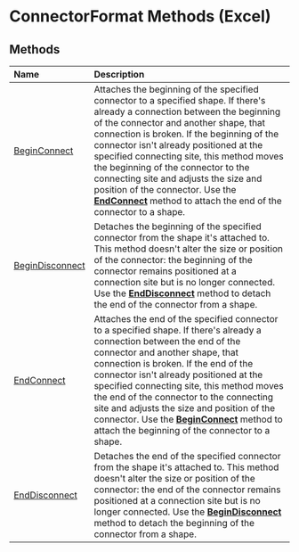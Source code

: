 
# ConnectorFormat Methods (Excel)

## Methods



|**Name**|**Description**|
|:-----|:-----|
|[BeginConnect](f2539299-1b35-7cf9-d315-9df76299fc8b.md)|Attaches the beginning of the specified connector to a specified shape. If there's already a connection between the beginning of the connector and another shape, that connection is broken. If the beginning of the connector isn't already positioned at the specified connecting site, this method moves the beginning of the connector to the connecting site and adjusts the size and position of the connector. Use the  **[EndConnect](c8cc392c-8a54-99ed-ffdd-e5173792408f.md)** method to attach the end of the connector to a shape.|
|[BeginDisconnect](1edd106a-9f02-3916-401c-1b026e40d75a.md)|Detaches the beginning of the specified connector from the shape it's attached to. This method doesn't alter the size or position of the connector: the beginning of the connector remains positioned at a connection site but is no longer connected. Use the  **[EndDisconnect](518345b5-c287-6183-93ae-61c5b56fb9a5.md)** method to detach the end of the connector from a shape.|
|[EndConnect](c8cc392c-8a54-99ed-ffdd-e5173792408f.md)|Attaches the end of the specified connector to a specified shape. If there's already a connection between the end of the connector and another shape, that connection is broken. If the end of the connector isn't already positioned at the specified connecting site, this method moves the end of the connector to the connecting site and adjusts the size and position of the connector. Use the  **[BeginConnect](f2539299-1b35-7cf9-d315-9df76299fc8b.md)** method to attach the beginning of the connector to a shape.|
|[EndDisconnect](518345b5-c287-6183-93ae-61c5b56fb9a5.md)|Detaches the end of the specified connector from the shape it's attached to. This method doesn't alter the size or position of the connector: the end of the connector remains positioned at a connection site but is no longer connected. Use the  **[BeginDisconnect](1edd106a-9f02-3916-401c-1b026e40d75a.md)** method to detach the beginning of the connector from a shape.|
